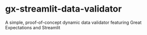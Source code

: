 # gx-streamlit-data-validator
A simple, proof-of-concept dynamic data validator featuring Great Expectations and Streamlit
